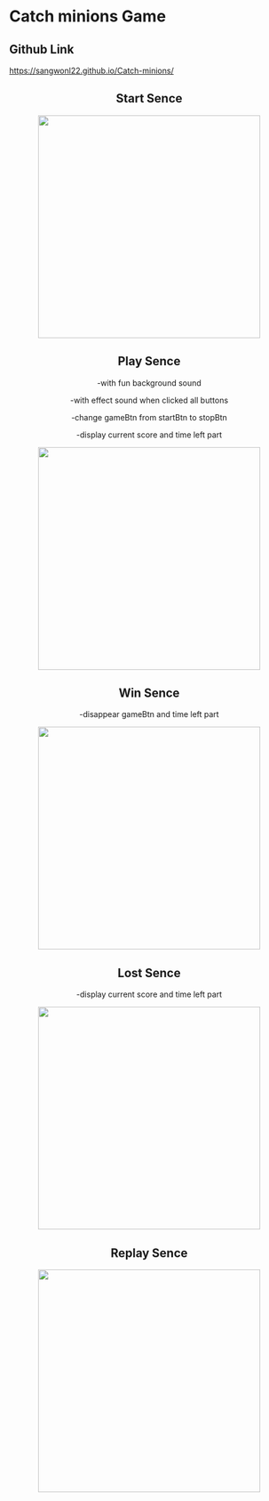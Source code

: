 # Catch minions Game
 
 ## Github Link
 https://sangwonl22.github.io/Catch-minions/
<div align="center">
 
 ## Start Sence<br/>
 
 <img src="https://github.com/SangwonL22/Catch-minions/assets/139116831/a2c3735b-5c44-44c9-96cd-4925fc81bfb3" style="width: 400px" /><br/>

  ## Play Sence<br/>
  
  -with fun background sound<br/>
  
  -with effect sound when clicked all buttons<br/>

  -change gameBtn from startBtn to stopBtn

  -display current score and time left part<br/>
  
 <img src="https://github.com/SangwonL22/Catch-minions/assets/139116831/0b56e7ea-05e7-4caf-b019-364f037b4699" style="width: 400px" /><br/>

  ## Win Sence<br/>
-disappear gameBtn and time left part<br/>

<img src="https://github.com/SangwonL22/Catch-minions/assets/139116831/c6ce0d1e-3317-4591-96c9-7bd16b3585da" style="width: 400px" /><br/>

  ## Lost Sence<br/>
-display current score and time left part<br/>

<img src="https://github.com/SangwonL22/Catch-minions/assets/139116831/ef7848ad-80c1-4bd1-a5e3-68710f5df5dc" style="width: 400px" /><br/>

## Replay Sence<br/>

<img src="https://github.com/SangwonL22/Catch-minions/assets/139116831/e688b67f-65d5-4592-bef7-c98f1e8ebbb3" style="width: 400px" /><br/>
</div>
